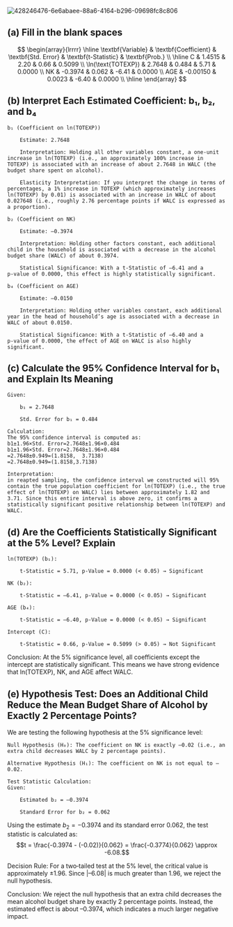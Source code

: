 ![428246476-6e6abaee-88a6-4164-b296-09698fc8c806](https://github.com/user-attachments/assets/057c130b-b6f4-4c6c-9aff-225606b94fe2)


## (a) Fill in the blank spaces
$$
\begin{array}{lrrrr}
\hline
\textbf{Variable} & \textbf{Coefficient} & \textbf{Std. Error} & \textbf{t-Statistic} & \textbf{Prob.} \\
\hline
C & 1.4515 & 2.20 & 0.66 & 0.5099 \\
\ln(\text{TOTEXP}) & 2.7648 & 0.484 & 5.71 & 0.0000 \\
NK & -0.3974 & 0.062 & -6.41 & 0.0000 \\
AGE & -0.00150 & 0.0023 & -6.40 & 0.0000 \\
\hline
\end{array}
$$

## (b) Interpret Each Estimated Coefficient: b₁, b₂, and b₄

    b₁ (Coefficient on ln(TOTEXP))

        Estimate: 2.7648

        Interpretation: Holding all other variables constant, a one-unit increase in ln(TOTEXP) (i.e., an approximately 100% increase in TOTEXP) is associated with an increase of about 2.7648 in WALC (the budget share spent on alcohol).

        Elasticity Interpretation: If you interpret the change in terms of percentages, a 1% increase in TOTEXP (which approximately increases ln(TOTEXP) by 0.01) is associated with an increase in WALC of about 0.027648 (i.e., roughly 2.76 percentage points if WALC is expressed as a proportion).

    b₂ (Coefficient on NK)

        Estimate: –0.3974

        Interpretation: Holding other factors constant, each additional child in the household is associated with a decrease in the alcohol budget share (WALC) of about 0.3974.

        Statistical Significance: With a t‑Statistic of –6.41 and a p‑value of 0.0000, this effect is highly statistically significant.

    b₄ (Coefficient on AGE)

        Estimate: –0.0150

        Interpretation: Holding other variables constant, each additional year in the head of household’s age is associated with a decrease in WALC of about 0.0150.

        Statistical Significance: With a t‑Statistic of –6.40 and a p‑value of 0.0000, the effect of AGE on WALC is also highly significant.


## (c) Calculate the 95% Confidence Interval for b₁ and Explain Its Meaning

    Given:

        b₁ = 2.7648

        Std. Error for b₁ = 0.484

    Calculation:
    The 95% confidence interval is computed as:
    b1±1.96×Std. Error=2.7648±1.96×0.484
    b1​±1.96×Std. Error=2.7648±1.96×0.484
    =2.7648±0.949=(1.8158,  3.7138)
    =2.7648±0.949=(1.8158,3.7138)

    Interpretation:
    in reapted sampling, the confidence interval we constructed will 95% contain the true population coefficient for ln(TOTEXP) (i.e., the true effect of ln(TOTEXP) on WALC) lies between approximately 1.82 and 3.71. Since this entire interval is above zero, it confirms a statistically significant positive relationship between ln(TOTEXP) and WALC.

## (d) Are the Coefficients Statistically Significant at the 5% Level? Explain

    ln(TOTEXP) (b₁):

        t‑Statistic = 5.71, p‑Value = 0.0000 (< 0.05) → Significant

    NK (b₂):

        t‑Statistic = –6.41, p‑Value = 0.0000 (< 0.05) → Significant

    AGE (b₄):

        t‑Statistic = –6.40, p‑Value = 0.0000 (< 0.05) → Significant

    Intercept (C):

        t‑Statistic = 0.66, p‑Value = 0.5099 (> 0.05) → Not Significant

Conclusion: At the 5% significance level, all coefficients except the intercept are statistically significant. This means we have strong evidence that ln(TOTEXP), NK, and AGE affect WALC.

## (e) Hypothesis Test: Does an Additional Child Reduce the Mean Budget Share of Alcohol by Exactly 2 Percentage Points?

We are testing the following hypothesis at the 5% significance level:

    Null Hypothesis (H₀): The coefficient on NK is exactly –0.02 (i.e., an extra child decreases WALC by 2 percentage points).

    Alternative Hypothesis (H₁): The coefficient on NK is not equal to –0.02.

    Test Statistic Calculation:
    Given:

        Estimated b₂ = –0.3974

        Standard Error for b₂ = 0.062
        
Using the estimate $b_2 = -0.3974$ and its standard error $0.062$, the test statistic is calculated as:
$$t = \frac{-0.3974 - (-0.02)}{0.062} = \frac{-0.3774}{0.062} \approx -6.08.$$

Decision Rule:
For a two‑tailed test at the 5% level, the critical value is approximately ±1.96. Since |–6.08| is much greater than 1.96, we reject the null hypothesis.

Conclusion:
We reject the null hypothesis that an extra child decreases the mean alcohol budget share by exactly 2 percentage points. Instead, the estimated effect is about –0.3974, which indicates a much larger negative impact.
